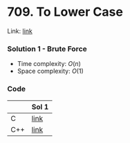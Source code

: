 # 709. To Lower Case
Link: [link](https://leetcode.com/problems/to-lower-case/)

### Solution 1 - Brute Force
* Time complexity: $O(n)$
* Space complexity: $O(1)$

### Code
||Sol 1|
|-|-|
|C|[link](./sol_1/main.c)|
|C++|[link](./sol_1/main.cpp)|